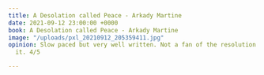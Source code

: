 ```yaml
---
title: A Desolation called Peace - Arkady Martine
date: 2021-09-12 23:00:00 +0000
book: A Desolation called Peace - Arkady Martine
image: "/uploads/pxl_20210912_205359411.jpg"
opinion: Slow paced but very well written. Not a fan of the resolution but can forgive
  it. 4/5

---
```

